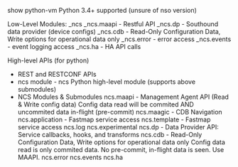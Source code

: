 show python-vm
    Python 3.4+ supported (unsure of nso version)

Low-Level Modules:
_ncs
    _ncs.maapi - Restful API
    _ncs.dp - Southound data provider (device configs)
    _ncs.cdb - Read-Only Configuration Data, Write options for operational data only
    _ncs.error - error access
    _ncs.events - event logging access
    _ncs.ha - HA API calls


High-level APIs (for python)
- REST and RESTCONF APIs
- ncs module - ncs Python high-level module (supports above submodules)
- NCS Modules & Submodules
    ncs.maapi - Management Agent API (Read & Write config data)
        Config data read will be commited AND uncommited data in-flight (pre-commit)
    ncs.maagic - CDB Navigation
    ncs.application - Fastmap service access
    ncs.template - Fastmap service access
    ncs.log
    ncs.experimental
    ncs.dp - Data Provider API: Service callbacks, hooks, and transforms
    ncs.cdb - Read-Only Configuration Data, Write options for operational data only
        Config data read is only commited data.  No pre-commit, in-flight data is seen.  Use MAAPI.
    ncs.error
    ncs.events
    ncs.ha


